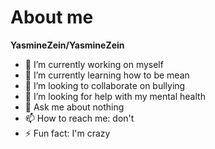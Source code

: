 # About me

**YasmineZein/YasmineZein** 

- 🔭 I’m currently working on myself
- 🌱 I’m currently learning how to be mean
- 👯 I’m looking to collaborate on bullying
- 🤔 I’m looking for help with my mental health
- 💬 Ask me about nothing
- 📫 How to reach me: don't
- ⚡ Fun fact: I'm crazy
